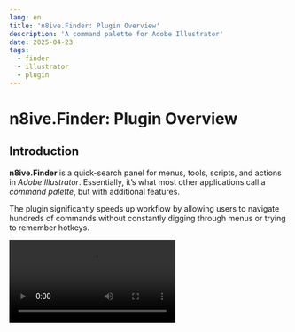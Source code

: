 ```yaml
---
lang: en
title: 'n8ive.Finder: Plugin Overview'
description: 'A command palette for Adobe Illustrator'
date: 2025-04-23
tags:
  - finder
  - illustrator
  - plugin
---
```


# n8ive.Finder: Plugin Overview

## Introduction

**n8ive.Finder** is a quick-search panel for menus, tools, scripts, and actions in *Adobe Illustrator*. Essentially, it’s what most other applications call a *command palette*, but with additional features.

The plugin significantly speeds up workflow by allowing users to navigate hundreds of commands without constantly digging through menus or trying to remember hotkeys.

<video controls autoplay="true" loop playsinline src="/mp4/finder-overview/vid-1.mp4" />

### Key Features:
- Search commands using **[fuzzy search](#fuzzy-search)** or **[regular expressions](#regular-expressions)**
- Run **[scripts](#scripts)** from folders of your choice
- Run **[actions](#actions)** directly from *`.aia`* files
- Save frequent queries as **[bookmarks](#bookmarks)** and filter commands by pattern
- Add commands to **[favorites](#history-and-favorites)** for instant access
- Choose how to display results — as a **tree or list**

Now, let’s see how this works in practice.

## Fuzzy Search

You don’t need to remember exact command names — the plugin understands even misspelled or partial queries. For example, instead of `Expand Appearance`, you can type `exp apr`, and instead of `User Interface`, simply `ui`.  

<video controls autoplay="true" loop playsinline src="/mp4/finder-overview/vid-2.mp4" />

## Regular Expressions

You can also search using regular expressions — special patterns that help find text matching a specific format. For example, you can find all commands with numbers — `\d+` or those starting with *Effect* — `^effect`.

While this mode is rarely used on its own, it allows flexible command filtering. For instance, you can display only tools, which is how **[bookmarks](#bookmarks)** work in the plugin.

To enable regular expression search, check the box in the search bar. 

<video controls autoplay="true" loop playsinline src="/mp4/finder-overview/vid-3.mp4" />

## Bookmarks

Bookmarks can be used to save frequently used queries. However, their true power lies in searching commands within a pre-filtered list — for instance, limiting results to just tools, menus, scripts, or actions. This is the default set of bookmarks in the plugin, but you can add your own via the bookmark manager.

The bookmarks bar is located below the search bar. You can switch between them using the **`Tab`** and **`Shift+Tab`** keys. When you select a bookmark, its tag (e.g.,  `#t`, `#m`) is added to the search bar — this is the bookmark’s shorthand alias. This also works in reverse: typing the alias directly into the search field will open the corresponding bookmark.

<video controls autoplay="true" loop playsinline src="/mp4/finder-overview/vid-4.mp4" />

The bookmark manager offers the following settings:

- **Pinning to the panel** — if a bookmark is unpinned, it can still be activated by typing its alias, but only pinned bookmarks can be cycled through with **`Tab`** / **`Shift+Tab`**.
- **Search type** — plain query or regular expression.
- **Result display mode** — list, tree, or auto (as in global settings).

<video controls autoplay="true" loop playsinline src="/mp4/finder-overview/vid-5.mp4" />

To recap briefly: a bookmark is just a filter. After applying it, you can refine your search further.

## Scripts

**n8ive.Finder** also serves as a script panel. You can add your own script folders in the plugin settings. The contents of these folders are tracked in real-time — scripts added to the folder become instantly available in the plugin. 

<video controls autoplay="true" loop playsinline src="/mp4/finder-overview/vid-6.mp4" />

## Actions

In **n8ive.Finder**, you can run actions:
- From the *Actions Panel*, but only those available in the panel at the application startup — this is a limitation of Illustrator.
- Directly from *`.aia`* files, making the use of the *Actions Panel* optional.

Finder stores actions in a root folder, which contains two subfolders:
- `session/` — contains actions from the *Actions Panel* (automatically updated when Illustrator starts).
- `persistent/` — drop *`.aia`* files here to make them instantly available for running in the plugin.

You can open the actions folder or change its path in the plugin settings. 

The default actions folder path is:

```
%UserProfile%/documents/n8ive/n8ive.finder/actions
```

## History and Favorites

Your recently used commands appear on the homepage (when the search bar is empty).

Pin your favorite commands and rearrange them as needed. To pin a command directly from search results, hold **`Ctrl`** and click the pin icon on the right.

<video controls autoplay="true" loop playsinline src="/mp4/finder-overview/vid-7.mp4" />

## Quick Access (Popup Panel)

Each of the videos above displays the plugin’s main window — a standard Illustrator panel. To open it, go to *Window > n8ive.Finder* in the menu.

But the plugin also has a quick-access panel: *Window > n8ive.Finder Popup*. Its key differences are:
- It closes automatically when it loses focus
- It can be opened at the cursor position

This resembles a context menu and is more convenient in certain situations. For example, when frequently accessing favorites, working in a cluttered workspace, or when the main panel is occupied (e.g., used as a stationary script panel). 

<video controls autoplay="true" loop playsinline src="/mp4/finder-overview/vid-8.mp4" />

::: info NOTE
The quick-access panel menu only includes settings for the quick-access panel itself.
:::

## Installation

To install the plugin, unzip the archive and place the `n8ive/` folder in one of the following paths (the Illustrator version number may vary):

```
%appdata%/Adobe/Adobe Illustrator 29 Settings/en_US/x64/Plug-ins
```
or
```
%programfiles%/Adobe/Adobe Illustrator 2025/Plug-ins
```


